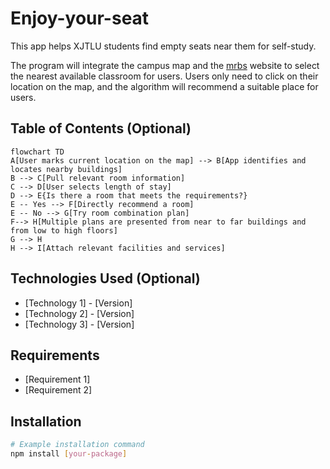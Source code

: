 # Enjoy-your-seat
This app helps XJTLU students find empty seats near them for self-study.

The program will integrate the campus map and the [mrbs](https://mrbs.xjtlu.edu.cn/) website to select the nearest available classroom for users. Users only need to click on their location on the map, and the algorithm will recommend a suitable place for users.

## Table of Contents (Optional)

<!-- Use this if your README is long to help users navigate. -->


```mermaid
flowchart TD
A[User marks current location on the map] --> B[App identifies and locates nearby buildings]
B --> C[Pull relevant room information]
C --> D[User selects length of stay]
D --> E{Is there a room that meets the requirements?}
E -- Yes --> F[Directly recommend a room]
E -- No --> G[Try room combination plan]
F--> H[Multiple plans are presented from near to far buildings and from low to high floors]
G --> H
H --> I[Attach relevant facilities and services]
```



## Technologies Used (Optional)

<!-- List the main technologies, languages, and frameworks used in your project. -->

- [Technology 1] - [Version]
- [Technology 2] - [Version]
- [Technology 3] - [Version]

## Requirements

<!-- Specify any software or hardware prerequisites needed to run your project. -->

- [Requirement 1]
- [Requirement 2]

## Installation

<!-- Provide step-by-step instructions on how to install and set up the project locally. Include code snippets where helpful. -->

```bash
# Example installation command
npm install [your-package]
